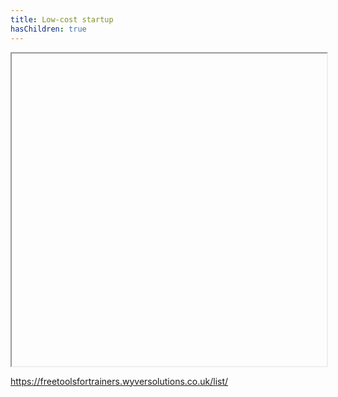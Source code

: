 ```yaml
---
title: Low-cost startup
hasChildren: true
---
```

<iframe width="100%" height="500" data-src="https://freetoolsfortrainers.wyversolutions.co.uk/list/"></iframe>

<a href="https://freetoolsfortrainers.wyversolutions.co.uk/list/" target="_blank">https://freetoolsfortrainers.wyversolutions.co.uk/list/</a>